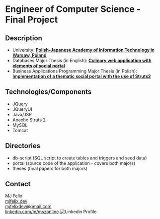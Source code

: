 # Engineer of Computer Science - Final Project

## Description

- University: **[Polish-Japanese Academy of Information Technology in Warsaw, Poland](https://www.pja.edu.pl/en/)**
- Databases Major Thesis (in English):
**[Culinary web application with elements of social portal](papers/databases-major/Maciej_Szczesny_s5014_SDabd_praca_inzynierska.pdf)**
- Business Applications Programming Major Thesis (in Polish):
**[Implementation of a thematic social portal with the use of Struts2](papers/business-applications-programming-major/Maciej_Szczesny_s5014_SDg_praca_inzynierska.pdf)**

## Technologies/Components

- JQuery
- JQueryUI
- Java/JSP
- Apache Struts 2
- MySQL
- Tomcat

## Directories

- db-script (SQL script to create tables and triggers and seed data)
- portal (source code of the application - covers both majors)
- theses (final papers for both majors)

## Contact

MJ Felix<br>
[mjfelix.dev](https://mjfelix.dev)<br>
mjfelixdev@gmail.com<br>
[linkedin.com/in/mszonline](https://www.linkedin.com/in/mjfelix/) ![Linkedin Profile](https://i.stack.imgur.com/gVE0j.png)

